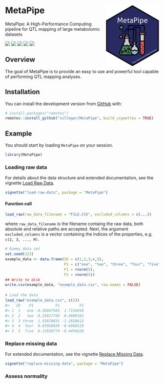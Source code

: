 
<!-- README.md is generated from README.Rmd. Please edit that file -->

<!-- Extra CSS -->

<!-- Utilitary functions -->

<!-- /Library/Frameworks/R.framework/Versions/4.0/Resources/library/MetaPipe/images/metapipe.png -->

# MetaPipe <img src="https://raw.githubusercontent.com/villegar/MetaPipe/master/inst/images/metapipe.png" alt="metapipe-logo" align="right" height=200px/>

MetaPipe: A High-Performance Computing pipeline for QTL mapping of large
metabolomic datasets <!-- badges: start -->
<!-- [![Build Status](https://travis-ci.com/villegar/MetaPipe.svg?branch=master)](https://travis-ci.com/villegar/MetaPipe) -->
[![](https://travis-ci.com/villegar/MetaPipe.svg?branch=master)](https://travis-ci.com/villegar/MetaPipe)
[![](https://img.shields.io/badge/devel%20version-0.0.1-blue.svg)](https://github.com/villegar/MetaPipe)
[![](https://img.shields.io/github/languages/code-size/villegar/MetaPipe.svg)](https://github.com/villegar/MetaPipe)
[![](https://www.r-pkg.org/badges/version/MetaPipe?color=red)](https://cran.r-project.org/package=MetaPipe)
[![](https://codecov.io/gh/villegar/MetaPipe/branch/master/graph/badge.svg)](https://codecov.io/gh/villegar/MetaPipe)
<!-- [![Dependencies](https://tinyverse.netlify.com/badge/MetaPipe)](https://cran.r-project.org/package=MetaPipe) -->
<!-- [![CRAN checks](https://cranchecks.info/badges/summary/MetaPipe)](https://cran.r-project.org/web/checks/check_results_MetaPipe.html) -->

<!-- badges: end -->

## Overview

The goal of MetaPipe is to provide an easy to use and powerful tool
capable of performing QTL mapping analyses.
<!-- on metabolomics data. -->

## Installation

<!-- You can install the released version of MetaPipe from [CRAN](https://CRAN.R-project.org) with: -->

<!-- ``` r -->

<!-- install.packages("MetaPipe") -->

<!-- ``` -->

<!-- And the development version from [GitHub](https://github.com/) with: -->

You can install the development version from
[GitHub](https://github.com/) with:

``` r
# install.packages("remotes")
remotes::install_github("villegar/MetaPipe", build_vignettes = TRUE)
```

## Example

<!-- This is a basic example which shows you how to solve a common problem: -->

You should start by loading `MetaPipe` on your session.

``` r
library(MetaPipe)
```

### Loading raw data

For details about the data structure and extended documentation, see the
vignette [Load Raw
Data](https://villegar.github.io/MetaPipe/articles/load-raw-data).

``` r
vignette("load-raw-data", package = "MetaPipe")
```

#### Function call

``` r
load_raw(raw_data_filename = "FILE.CSV", excluded_columns = c(...))
```

where `raw_data_filename` is the filename containg the raw data, both
absolute and relative paths are accepted. Next, the argument
`excluded_columns` is a vector containing the indices of the properties,
e.g. `c(2, 3, ..., M)`.

``` r
# Dummy data set
set.seed(123)
example_data <- data.frame(ID = c(1,2,3,4,5),
                           P1 = c("one", "two", "three", "four", "five"), 
                           F1 = rnorm(5), 
                           F2 = rnorm(5))
## Write to disk
write.csv(example_data, "example_data.csv", row.names = FALSE)

# Load the data
load_raw("example_data.csv", c(2))
#>   ID    P1          F1         F2
#> 1  1   one -0.56047565  1.7150650
#> 2  2   two -0.23017749  0.4609162
#> 3  3 three  1.55870831 -1.2650612
#> 4  4  four  0.07050839 -0.6868529
#> 5  5  five  0.12928774 -0.4456620
```

### Replace missing data

For extended documentation, see the vignette [Replace Missing
Data](https://villegar.github.io/MetaPipe/articles/replace-missing-data).

``` r
vignette("replace-missing-data", package = "MetaPipe")
```

### Assess normality

<!-- What is special about using `README.Rmd` instead of just `README.md`? You can include R chunks like so: -->

<!-- ```{r cars} -->

<!-- summary(cars) -->

<!-- ``` -->

<!-- You'll still need to render `README.Rmd` regularly, to keep `README.md` up-to-date. -->

<!-- You can also embed plots, for example: -->

<!-- ```{r pressure, echo = FALSE} -->

<!-- plot(pressure) -->

<!-- ``` -->

<!-- In that case, don't forget to commit and push the resulting figure files, so they display on GitHub! -->
